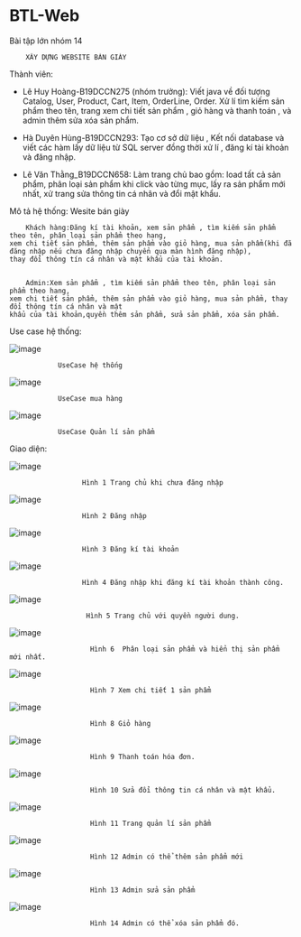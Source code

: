 # BTL-Web
Bài tập lớn nhóm 14

        XÂY DỰNG WEBSITE BÁN GIÀY


Thành viên:

-	Lê Huy Hoàng-B19DCCN275 (nhóm trưởng):  Viết java về đối tượng Catalog, User, Product, Cart, Item, OrderLine, Order. Xử lí  tìm kiếm sản phẩm theo tên, trang xem chi tiết sản phẩm  , giỏ hàng và thanh toán , và admin thêm sửa xóa sản phẩm.

-	Hà Duyên Hùng-B19DCCN293: Tạo cơ sở dữ liệu , Kết nối database và viết các hàm lấy dữ liệu từ SQL server đồng thời xử lí , đăng kí tài khoản và đăng nhập.


-	Lê Văn Thằng_B19DCCN658: Làm trang chủ bao gồm: load tất cả sản phẩm, phân loại sản phẩm khi click vào từng mục, lấy ra sản phẩm mới nhất, xử trang sửa thông tin cá nhân và đổi mật khẩu.

Mô tả  hệ thống: Wesite bán giày 

        Khách hàng:Đăng kí tài khoản, xem sản phẩm , tìm kiếm sản phẩm theo tên, phân loại sản phẩm theo hang,
    xem chi tiết sản phẩm, thêm sản phẩm vào giỏ hàng, mua sản phẩm(khi đã đăng nhập nếu chưa đăng nhập chuyển qua màn hình đăng nhập),
    thay đổi thông tín cá nhân và mật khẩu của tài khoản.
    
  
        Admin:Xem sản phẩm , tìm kiếm sản phẩm theo tên, phân loại sản phẩm theo hang, 
    xem chi tiết sản phẩm, thêm sản phẩm vào giỏ hàng, mua sản phẩm, thay đổi thông tín cá nhân và mật
    khẩu của tài khoản,quyền thêm sản phẩm, sửa sản phẩm, xóa sản phẩm.
    
Use case hệ thống:

![image](https://user-images.githubusercontent.com/92375121/171005713-fe6390e1-ec9f-4617-bb90-63aad68f7cfa.png)

                UseCase hệ thống

![image](https://user-images.githubusercontent.com/92375121/171005809-b92435c7-3e42-4d3b-a26b-ae608d871118.png)

                UseCase mua hàng

![image](https://user-images.githubusercontent.com/92375121/171005828-127f8754-c559-4420-acf2-07580d049511.png)

                UseCase Quản lí sản phẩm

Giao diện:

![image](https://user-images.githubusercontent.com/92375121/170964745-6be3d51a-1771-4382-9822-0cf258ee06d2.png)

                      Hình 1 Trang chủ khi chưa đăng nhập
                      
![image](https://user-images.githubusercontent.com/92375121/170964849-8e915439-b4d4-4aa5-a5f1-ce0b251fbcfb.png)

                      Hình 2 Đăng nhập
                    
![image](https://user-images.githubusercontent.com/92375121/170964923-1781167c-3d01-44e7-8144-da9b0b1a1cec.png)

                      Hình 3 Đăng kí tài khoản
                    
![image](https://user-images.githubusercontent.com/92375121/170964982-3d1d3231-9078-48da-b8b0-d8417bf5c751.png)

                      Hình 4 Đăng nhập khi đăng kí tài khoản thành công.

![image](https://user-images.githubusercontent.com/92375121/170965110-1772e883-b7d2-4f12-a0a9-581e6c28c819.png)

                       Hình 5 Trang chủ với quyền người dung.

![image](https://user-images.githubusercontent.com/92375121/170965168-83fb710a-1dae-4548-a3be-85aa32b12eef.png)

                        Hình 6  Phân loại sản phẩm và hiển thị sản phẩm mới nhất.

![image](https://user-images.githubusercontent.com/92375121/170965219-3a071aff-45ea-4365-b30d-0c9ac1d6ca6d.png)

                        Hình 7 Xem chi tiết 1 sản phẩm

![image](https://user-images.githubusercontent.com/92375121/170965262-5ff12a93-ce88-4524-86d3-5c7a264f8a8c.png)

                        Hình 8 Giỏ hàng

![image](https://user-images.githubusercontent.com/92375121/170965304-774cd2e7-c54c-4b16-9169-e93984c431a3.png)

                        Hình 9 Thanh toán hóa đơn.

![image](https://user-images.githubusercontent.com/92375121/170965471-e6a8976b-8994-475f-b845-10e44019cc96.png)

                        Hình 10 Sửa đổi thông tin cá nhân và mật khẩu.

![image](https://user-images.githubusercontent.com/92375121/170965526-83b0ab58-236c-48f2-99bc-f5672f94cc16.png)

                        Hình 11 Trang quản lí sản phẩm

![image](https://user-images.githubusercontent.com/92375121/170965577-b8b71d17-a3b9-4e2a-a2b4-7a0b7da4db3a.png)

                        Hình 12 Admin có thể thêm sản phẩm mới

![image](https://user-images.githubusercontent.com/92375121/170965634-ed94b1c3-30a2-4354-9471-e90eb0efa5bf.png)

                        Hình 13 Admin sửa sản phẩm

![image](https://user-images.githubusercontent.com/92375121/170965690-a9ddcce4-01b4-413e-bc55-735fbfc1550a.png)

                        Hình 14 Admin có thể xóa sản phẩm đó.
